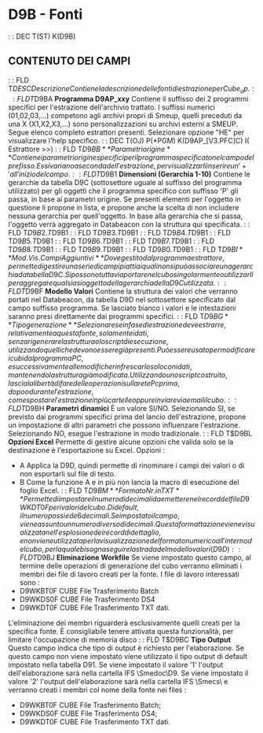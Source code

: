 # D9B - Fonti
 :  : DEC T(ST) K(D9B)
## CONTENUTO DEI CAMPI
 :  : FLD T$DESC Descrizione
Contiene la descrizione delle fonti di estrazione per Cube_up.
 :  : FLD T$D9BA **Programma D9AP_xxy**
Contiene il suffisso dei 2 programmi specifici per l'estrazione dell'archivio trattato. I suffissi numerici (01,02,03,...) competono agli archivi propri di Smeup, quelli preceduti da una X (X1,X2,X3,...) sono personalizzazioni su archivi esterni a SMEUP.
Segue elenco completo estrattori presenti. Selezionare opzione "HE" per visualizzare l'help specifico.
 :  : DEC T(OJ) P(\*PGM) K(D9AP_[V3.PFC]C) I( Estrattore >>)
 :  : FLD T$D9BB **Parametri origine**
Contiene i parametri origine specifici per il programma specificato nel campo del prefisso. Essi variano a seconda dell'estrazione, per visualizzarli inserire un '+' all'inizio del campo.
 :  : FLD T$D9B1 **Dimensioni (Gerarchia 1-10)**
Contiene le gerarchie da tabella D9C (sottosettore uguale al suffisso del programma utilizzato) per gli oggetti che il programma specifico con suffisso 'P' gli passa, in base ai parametri origine. Se presenti elementi per l'oggetto in questione li propone in lista, e propone anche la scelta di non includere nessuna gerarchia per quell'oggetto. In base alla gerarchia che si passa, l'oggetto verrà aggregato in Databeacon con la struttura qui specificata.
 :  : FLD T$D9B2.T$D9B1
 :  : FLD T$D9B3.T$D9B1
 :  : FLD T$D9B4.T$D9B1
 :  : FLD T$D9B5.T$D9B1
 :  : FLD T$D9B6.T$D9B1
 :  : FLD T$D9B7.T$D9B1
 :  : FLD T$D9B8.T$D9B1
 :  : FLD T$D9B9.T$D9B1
 :  : FLD T$D9B0.T$D9B1
 :  : FLD T$D9BI **Mod. Vis. Campi Aggiuntivi**
Dove gestito dal programma estrattore, permette di gestire una serie di campi piatti ai quali non si può associare una gerarchia da tabella D9C. Si possono tuttavia portare nel cubo singolarmente o utilizzarli per aggregare qualsiasi oggetto della gerarchia della D9C utilizzata.
 :  : FLD T$D9BF **Modello Valori**
Contiene la struttura dei valori che verranno portati nel Databeacon, da tabella D9D nel sottosettore specificato dal campo suffisso programma. Se lasciato bianco i valori e le intestazioni saranno presi direttamente dai programmi specifici.
 :  : FLD T$D9BG **Tipo generazione**
Selezionare se in fase di estrazione deve estrarre, relativamente a questa fonte, solamente i dati, senza rigenerare la struttura o lo script di esecuzione, utilizzando quelli che devono essere già presenti. Può essere usato per modificare i cubi dal programma PC, e successivamente alle modifiche rinfrescarlo solo con i dati, mantenendo la struttura già modificata. Utilizzando uno script costruito, lascia la libertà di fare delle operazioni sulla rete Pc prima, dopo o durante l'estrazione, come spostare l'estrazione in più cartelle oppure inviare via email il cubo.
 :  : FLD T$D9BH **Parametri dinamici**
È un valore SI/NO. Selezionando SI, se previsto dai programmi specifici prima del lancio dell'estrazione, propone un impostazione di altri parametri che possono influenzare l'estrazione. Selezionando NO, esegue l'estrazione in modo tradizionale.
 :  : FLD T$D9BL **Opzioni Excel**
Permette di gestire alcune opzioni che valida solo se la destinazione è l'esportazione su Excel. Opzioni : 
- A Applica la D9D, quindi permette di rinominare i campi dei valori o di non esportarli sul file di testo.
- B Come la funzione A e in più non lancia la macro di esecuzione del foglio Excel.
 :  : FLD T$D9BM **Formato Nr. in TXT**
Permette di impostare il numero di decimali da emettere nel record del file D9WKDT0F per i valori del cubo.
Di default, il numero possiede 6 decimali. Se impostato il campo, viene assunto un numero diverso di decimali.
Questa formattazione viene visualizzata nell'esplosione dei record di dettaglio, e non viene utilizzata per la visualizzazione del formato numerico all'interno del cubo, per la quale bisogna seguire la strada del modello valori (D9D)
 :  : FLD T$D9BJ **Eliminazione Workfile**
Se viene impostato questo campo, al termine delle operazioni di generazione del cubo verranno eliminati i membri dei file di lavoro creati per la fonte. I file di lavoro interessati sono : 
- D9WKBT0F   CUBE File Trasferimento Batch
- D9WKDS0F   CUBE File Trasferimento DS4
- D9WKDT0F   CUBE File Trasferimento TXT dati.

L'eliminazione dei membri riguarderà esclusivamente quelli creati per la specifica fonte.
È consigliabile tenere attivata questa funzionalità, per limitare l'occupazione di memoria disco
 :  : FLD T$D9BC **Tipo Output**
Questo campo indica che tipo di output è richiesto per l'elaborazione.
Se questo campo non viene impostato viene utilizzato il tipo output di default impostato nella tabella D91.
Se viene impostato il valore '1' l'output dell'elaborazione sarà nella cartella IFS \Smedoc\D9\.
Se viene impostato il valore '2' l'output dell'elaborazione sarà nella cartella IFS \Smecs\ e verranno creati i membri col nome della fonte nei files : 
- D9WKBT0F   CUBE File Trasferimento Batch;
- D9WKDS0F   CUBE File Trasferimento DS4;
- D9WKDT0F   CUBE File Trasferimento TXT dati.
